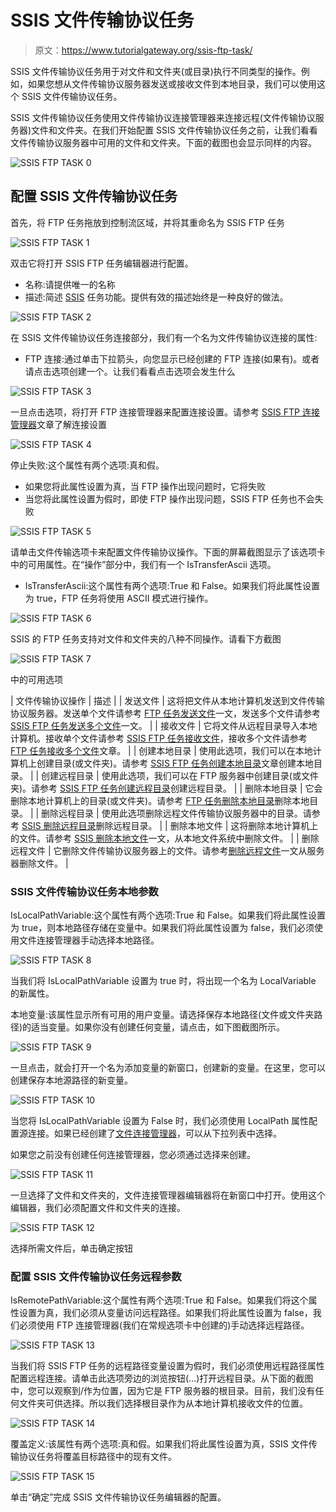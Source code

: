 # SSIS 文件传输协议任务

> 原文：<https://www.tutorialgateway.org/ssis-ftp-task/>

SSIS 文件传输协议任务用于对文件和文件夹(或目录)执行不同类型的操作。例如，如果您想从文件传输协议服务器发送或接收文件到本地目录，我们可以使用这个 SSIS 文件传输协议任务。

SSIS 文件传输协议任务使用文件传输协议连接管理器来连接远程(文件传输协议服务器)文件和文件夹。在我们开始配置 SSIS 文件传输协议任务之前，让我们看看文件传输协议服务器中可用的文件和文件夹。下面的截图也会显示同样的内容。

![SSIS FTP TASK 0](img/f86d7d7fe6dcfa791ddb0e0141dbf43d.png)

## 配置 SSIS 文件传输协议任务

首先，将 FTP 任务拖放到控制流区域，并将其重命名为 SSIS FTP 任务

![SSIS FTP TASK 1](img/63ac01142cc02f055d9588577284094c.png)

双击它将打开 SSIS FTP 任务编辑器进行配置。

*   名称:请提供唯一的名称
*   描述:简述 [SSIS](https://www.tutorialgateway.org/ssis/) 任务功能。提供有效的描述始终是一种良好的做法。

![SSIS FTP TASK 2](img/2cae27b242f99440a510bc23928a0ee2.png)

在 SSIS 文件传输协议任务连接部分，我们有一个名为文件传输协议连接的属性:

*   FTP 连接:通过单击下拉箭头，向您显示已经创建的 FTP 连接(如果有)。或者请点击<new connection..="">选项创建一个。让我们看看点击<new connection..="">选项会发生什么</new></new>

![SSIS FTP TASK 3](img/219d104196eb09717101eb04502c5392.png)

一旦点击<new connection..="">选项，将打开 FTP 连接管理器来配置连接设置。请参考 [SSIS FTP 连接管理器](https://www.tutorialgateway.org/ssis-ftp-connection-manager/)文章了解连接设置</new>

![SSIS FTP TASK 4](img/96b461c239c520f18057b2424af00c1e.png)

停止失败:这个属性有两个选项:真和假。

*   如果您将此属性设置为真，当 FTP 操作出现问题时，它将失败
*   当您将此属性设置为假时，即使 FTP 操作出现问题，SSIS FTP 任务也不会失败

![SSIS FTP TASK 5](img/ea16ced86bd4b0ab4e96deb4175c4b89.png)

请单击文件传输选项卡来配置文件传输协议操作。下面的屏幕截图显示了该选项卡中的可用属性。在“操作”部分中，我们有一个 IsTransferAscii 选项。

*   IsTransferAscii:这个属性有两个选项:True 和 False。如果我们将此属性设置为 true，FTP 任务将使用 ASCII 模式进行操作。

![SSIS FTP TASK 6](img/5b7a979f761dae6cf1f70ecede765bb0.png)

SSIS 的 FTP 任务支持对文件和文件夹的八种不同操作。请看下方截图

![SSIS FTP TASK 7](img/28b91a345697cb37f7ee6e7c035ff74f.png)

中的可用选项

| 文件传输协议操作 | 描述 |
| 发送文件 | 这将把文件从本地计算机发送到文件传输协议服务器。发送单个文件请参考 [FTP 任务发送文件](https://www.tutorialgateway.org/ssis-ftp-task-send-files/)一文，发送多个文件请参考 [SSIS FTP 任务发送多个文件](https://www.tutorialgateway.org/ssis-ftp-task-send-multiple-files/)一文。 |
| 接收文件 | 它将文件从远程目录导入本地计算机。接收单个文件请参考 [SSIS FTP 任务接收文件](https://www.tutorialgateway.org/ssis-ftp-task-receive-files/)，接收多个文件请参考 [FTP 任务接收多个文件](https://www.tutorialgateway.org/ssis-ftp-task-receive-multiple-files/)文章。 |
| 创建本地目录 | 使用此选项，我们可以在本地计算机上创建目录(或文件夹)。请参考 [SSIS FTP 任务创建本地目录](https://www.tutorialgateway.org/ssis-ftp-task-create-local-directory/)文章创建本地目录。 |
| 创建远程目录 | 使用此选项，我们可以在 FTP 服务器中创建目录(或文件夹)。请参考 [SSIS FTP 任务创建远程目录](https://www.tutorialgateway.org/ssis-ftp-task-create-remote-directory/)创建远程目录。 |
| 删除本地目录 | 它会删除本地计算机上的目录(或文件夹)。请参考 [FTP 任务删除本地目录](https://www.tutorialgateway.org/ssis-ftp-task-delete-local-directory/)删除本地目录。 |
| 删除远程目录 | 使用此选项删除远程文件传输协议服务器中的目录。请参考 [SSIS 删除远程目录](https://www.tutorialgateway.org/ssis-ftp-task-delete-remote-directory/)删除远程目录。 |
| 删除本地文件 | 这将删除本地计算机上的文件。请参考 [SSIS 删除本地文件](https://www.tutorialgateway.org/ssis-ftp-task-delete-local-files/)一文，从本地文件系统中删除文件。 |
| 删除远程文件 | 它删除文件传输协议服务器上的文件。请参考[删除远程文件](https://www.tutorialgateway.org/ssis-ftp-task-delete-remote-files/)一文从服务器删除文件。 |

### SSIS 文件传输协议任务本地参数

IsLocalPathVariable:这个属性有两个选项:True 和 False。如果我们将此属性设置为 true，则本地路径存储在变量中。如果我们将此属性设置为 false，我们必须使用文件连接管理器手动选择本地路径。

![SSIS FTP TASK 8](img/dd5afbedce2f0bef5f88923315c592cf.png)

当我们将 IsLocalPathVariable 设置为 true 时，将出现一个名为 LocalVariable 的新属性。

本地变量:该属性显示所有可用的用户变量。请选择保存本地路径(文件或文件夹路径)的适当变量。如果你没有创建任何变量，请点击<new variable..="">，如下图截图所示。</new>

![SSIS FTP TASK 9](img/4829438af48940a78cf5e3b1666e9f1f.png)

一旦点击<new variable..="">，就会打开一个名为添加变量的新窗口，创建新的变量。在这里，您可以创建保存本地源路径的新变量。</new>

![SSIS FTP TASK 10](img/3bffc4fe54e087f75deb3805a425f162.png)

当您将 IsLocalPathVariable 设置为 False 时，我们必须使用 LocalPath 属性配置源连接。如果已经创建了[文件连接管理器](https://www.tutorialgateway.org/file-connection-manager-in-ssis/)，可以从下拉列表中选择。

如果您之前没有创建任何连接管理器，您必须通过选择<new connection..="">来创建。</new>

![SSIS FTP TASK 11](img/441b3328e13423fdf6c286acf9ca9476.png)

一旦选择了文件和文件夹的<new connection..="">，文件连接管理器编辑器将在新窗口中打开。使用这个编辑器，我们必须配置文件和文件夹的连接。</new>

![SSIS FTP TASK 12](img/7cf4a352c5a50c49545cc7426d87ce0c.png)

选择所需文件后，单击确定按钮

### 配置 SSIS 文件传输协议任务远程参数

IsRemotePathVariable:这个属性有两个选项:True 和 False。如果我们将这个属性设置为真，我们必须从变量访问远程路径。如果我们将此属性设置为 false，我们必须使用 FTP 连接管理器(我们在常规选项卡中创建的)手动选择远程路径。

![SSIS FTP TASK 13](img/dd33755b386e5093c3bc66dfcad99b04.png)

当我们将 SSIS FTP 任务的远程路径变量设置为假时，我们必须使用远程路径属性配置远程连接。请单击此选项旁边的浏览按钮(…)打开远程目录。从下面的截图中，您可以观察到/作为位置，因为它是 FTP 服务器的根目录。目前，我们没有任何文件夹可供选择。所以我们选择根目录作为从本地计算机接收文件的位置。

![SSIS FTP TASK 14](img/e26379c6d3c3e7c36d50cb106c9c722c.png)

覆盖定义:该属性有两个选项:真和假。如果我们将此属性设置为真，SSIS 文件传输协议任务将覆盖目标路径中的现有文件。

![SSIS FTP TASK 15](img/54c75358e8536ba2cd17a1da010940ff.png)

单击“确定”完成 SSIS 文件传输协议任务编辑器的配置。